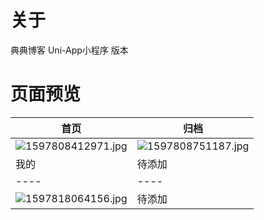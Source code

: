 # 关于
典典博客 Uni-App小程序 版本
# 页面预览

| 首页 | 归档 |
| ---- | ---- |
| ![1597808412971.jpg](https://static.saintic.com/picbed/huang/2020/08/19/1597808412971.jpg) | ![1597808751187.jpg](https://static.saintic.com/picbed/huang/2020/08/19/1597808751187.jpg) |
| 我的 | 待添加 |
| ---- | ---- |
| ![1597818064156.jpg](https://static.saintic.com/picbed/huang/2020/08/19/1597818064156.jpg) | 待添加 |
